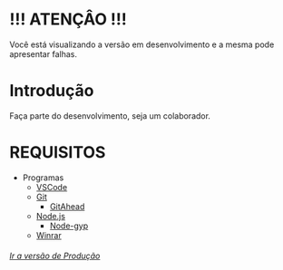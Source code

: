 # !!! ATENÇÂO !!!
Você está visualizando a versão em desenvolvimento e a mesma pode apresentar
falhas.

# Introdução
Faça parte do desenvolvimento, seja um colaborador.

# REQUISITOS
- Programas
  - [VSCode]
  - [Git]
    - [GitAhead]
  - [Node.js]
    - [Node-gyp]
  - [Winrar]

###### [Ir a versão de Produção]
[Ir a versão de Produção]: https://github.com/GuilhermeSantos001/Webtabs/tree/master
[VSCode]: https://code.visualstudio.com/
[Git]: https://git-scm.com/
[GitAhead]: https://gitahead.github.io/gitahead.com/
[Node.js]: https://nodejs.org/
[Node-gyp]: https://github.com/nodejs/node-gyp#installation
[Winrar]: https://www.win-rar.com